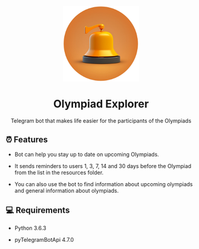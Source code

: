 <p align="center">
  <a href="https://www.t.me/nuhelper_bot">
    <img width="200" src="resources/circle_logo.png">
  </a>
</p>
<h1 align="center">Olympiad Explorer</h1>

<div align="center">
  Telegram bot that makes life easier for the participants of the Olympiads
</div>

## ⏰ Features

- Bot can help you stay up to date on upcoming Olympiads.

- It sends reminders to users 1, 3, 7, 14 and 30 days before the Olympiad from the list in the resources folder.

- You can also use the bot to find information about upcoming olympiads and general information about olympiads.

## 💻 Requirements

- Python 3.6.3

- pyTelegramBotApi 4.7.0

